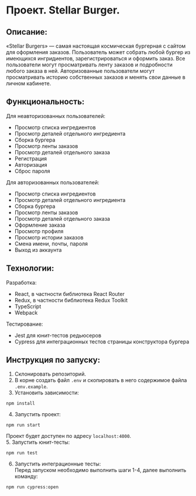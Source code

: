 # Проект. Stellar Burger.

## Описание:
«Stellar Burgers» — самая настоящая космическая бургерная с сайтом для оформления заказов. Пользователь может собрать любой бургер из имеющихся ингридиентов, зарегистрироваться и оформить заказ. Все пользователи могут просматривать ленту заказов и подробности любого заказа в ней. Авторизованные пользователи могут просматривать историю собственных заказов и менять свои данные в личном кабинете.

## Функциональность:  
Для неавторизованных пользователей:  
* Просмотр списка ингредиентов
* Просмотр деталей отдельного ингредиента
* Сборка бургера
* Просмотр ленты заказов
* Просмотр деталей отдельного заказа
* Регистрация
* Авторизация
* Сброс пароля

Для авторизованных пользователей:
* Просмотр списка ингредиентов
* Просмотр деталей отдельного ингредиента
* Сборка бургера
* Просмотр ленты заказов
* Просмотр деталей отдельного заказа
* Оформление заказа
* Просмотр профиля
* Просмотр истории заказов
* Смена имени, почты, пароля
* Выход из аккаунта

## Технологии:
Разработка:  
* React, в частности библиотека React Router
* Redux, в частности библиотека Redux Toolkit
* TypeScript
* Webpack

Тестирование:  
* Jest для юнит-тестов редьюсеров
* Cypress для интеграционных тестов страницы конструктора бургера

## Инструкция по запуску:
1. Склонировать репозиторий.
2. В корне создать файл `.env` и скопировать в него содержимое файла `.env.example`.
3. Установить зависимости:
```
npm install
```
4. Запустить проект:
```
npm run start
```
Проект будет доступен по адресу `localhost:4000`.  
5. Запустить юнит-тесты:  
```
npm run test
```  
6. Запустить интеграционные тесты:  
Перед запуском необходимо выполнить шаги 1-4, далее выполнить команду:  
```
npm run cypress:open
```
